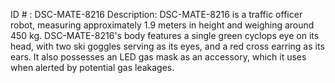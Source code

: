 ID # : DSC-MATE-8216
Description: DSC-MATE-8216 is a traffic officer robot, measuring approximately 1.9 meters in height and weighing around 450 kg. DSC-MATE-8216's body features a single green cyclops eye on its head, with two ski goggles serving as its eyes, and a red cross earring as its ears. It also possesses an LED gas mask as an accessory, which it uses when alerted by potential gas leakages.